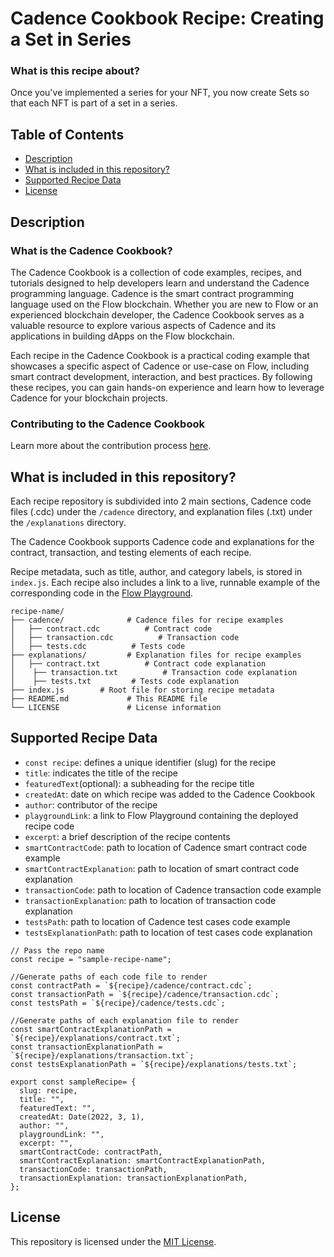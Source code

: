 # Cadence Cookbook Recipe: Creating a Set in Series

### What is this recipe about?

Once you've implemented a series for your NFT, you now create Sets so that each NFT is part of a set in a series.

## Table of Contents

- [Description](#description)
- [What is included in this repository?](#what-is-included-in-this-repository)
- [Supported Recipe Data](#recipe-data)
- [License](#license)

## Description

### What is the Cadence Cookbook?

The Cadence Cookbook is a collection of code examples, recipes, and tutorials designed to help developers learn and understand the Cadence programming language. Cadence is the smart contract programming language used on the Flow blockchain. Whether you are new to Flow or an experienced blockchain developer, the Cadence Cookbook serves as a valuable resource to explore various aspects of Cadence and its applications in building dApps on the Flow blockchain.

Each recipe in the Cadence Cookbook is a practical coding example that showcases a specific aspect of Cadence or use-case on Flow, including smart contract development, interaction, and best practices. By following these recipes, you can gain hands-on experience and learn how to leverage Cadence for your blockchain projects.


### Contributing to the Cadence Cookbook

Learn more about the contribution process [here](https://github.com/onflow/cadence-cookbook/blob/main/contribute.md).

## What is included in this repository?

Each recipe repository is subdivided into 2 main sections, Cadence code files (.cdc) under the `/cadence` directory, and explanation files (.txt) under the `/explanations` directory.

The Cadence Cookbook supports Cadence code and explanations for the contract, transaction, and testing elements of each recipe.

Recipe metadata, such as title, author, and category labels, is stored in `index.js`. Each recipe also includes a link to a live, runnable example of the corresponding code in the [Flow Playground](https://play.flow.com).

```
recipe-name/
├── cadence/              # Cadence files for recipe examples
│   ├── contract.cdc          # Contract code
│   ├── transaction.cdc          # Transaction code
│   ├── tests.cdc          # Tests code
├── explanations/         # Explanation files for recipe examples
│   ├── contract.txt          # Contract code explanation
│    ├── transaction.txt          # Transaction code explanation
│    ├── tests.txt         # Tests code explanation
├── index.js        # Root file for storing recipe metadata
├── README.md             # This README file
└── LICENSE               # License information
```

## Supported Recipe Data

- `const recipe`: defines a unique identifier (slug) for the recipe
- `title`: indicates the title of the recipe
- `featuredText`(optional): a subheading for the recipe title
- `createdAt`: date on which recipe was added to the Cadence Cookbook
- `author`: contributor of the recipe
- `playgroundLink`: a link to Flow Playground containing the deployed recipe code
- `excerpt`: a brief description of the recipe contents
- `smartContractCode`: path to location of Cadence smart contract code example
- `smartContractExplanation`: path to location of smart contract code explanation
- `transactionCode`: path to location of Cadence transaction code example
- `transactionExplanation`: path to location of transaction code explanation
- `testsPath`: path to location of Cadence test cases code example
- `testsExplanationPath`: path to location of test cases code explanation


```
// Pass the repo name
const recipe = "sample-recipe-name";

//Generate paths of each code file to render
const contractPath = `${recipe}/cadence/contract.cdc`;
const transactionPath = `${recipe}/cadence/transaction.cdc`;
const testsPath = `${recipe}/cadence/tests.cdc`;

//Generate paths of each explanation file to render
const smartContractExplanationPath = `${recipe}/explanations/contract.txt`;
const transactionExplanationPath = `${recipe}/explanations/transaction.txt`;
const testsExplanationPath = `${recipe}/explanations/tests.txt`;

export const sampleRecipe= {
  slug: recipe,
  title: "",
  featuredText: "",
  createdAt: Date(2022, 3, 1),
  author: "",
  playgroundLink: "",
  excerpt: "",
  smartContractCode: contractPath,
  smartContractExplanation: smartContractExplanationPath,
  transactionCode: transactionPath,
  transactionExplanation: transactionExplanationPath,
};
```

## License

This repository is licensed under the [MIT License](LICENSE).